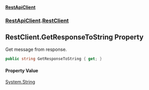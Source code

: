 #### [RestApiClient](./index.md 'index')
### [RestApiClient](./RestApiClient.md 'RestApiClient').[RestClient](./RestApiClient-RestClient.md 'RestApiClient.RestClient')
## RestClient.GetResponseToString Property
Get message from response.  
```csharp
public string GetResponseToString { get; }
```
#### Property Value
[System.String](https://docs.microsoft.com/en-us/dotnet/api/System.String 'System.String')  
